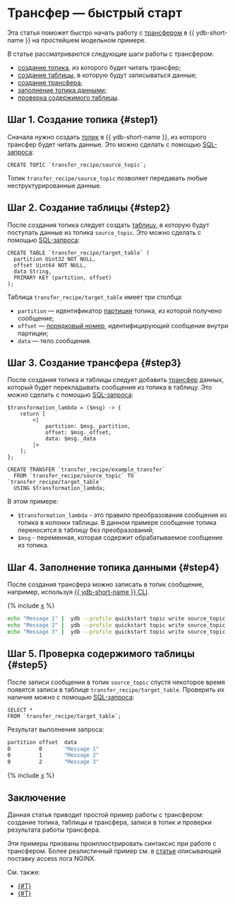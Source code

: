 # Трансфер — быстрый старт

Эта статья поможет быстро начать работу с [трансфером](../../concepts/transfer.md) в {{ ydb-short-name }} на простейшем модельном примере.

В статье рассматриваются следующие шаги работы с трансфером:

* [создание топика](#step1), из которого будет читать трансфер;
* [создание таблицы](#step2), в которую будут записываться данные;
* [создание трансфера](#step3);
* [заполнение топика данными](#step4);
* [проверка содержимого таблицы](#step5).

## Шаг 1. Создание топика {#step1}

Сначала нужно создать [топик](../../concepts/datamodel/topic.md) в {{ ydb-short-name }}, из которого трансфер будет читать данные. Это можно сделать с помощью [SQL-запроса](../../yql/reference/syntax/create-topic.md):

```yql
CREATE TOPIC `transfer_recipe/source_topic`;
```

Топик `transfer_recipe/source_topic` позволяет передавать любые неструктурированные данные.

## Шаг 2. Создание таблицы {#step2}

После создания топика следует создать [таблицу](../../concepts/datamodel/table.md), в которую будут поступать данные из топика `source_topic`. Это можно сделать с помощью [SQL-запроса](../../yql/reference/syntax/create_table/index.md):

```yql
CREATE TABLE `transfer_recipe/target_table` (
  partition Uint32 NOT NULL,
  offset Uint64 NOT NULL,
  data String,
  PRIMARY KEY (partition, offset)
);
```

Таблица `transfer_recipe/target_table` имеет три столбца:

* `partition` — идентификатор [партиции](../../concepts/glossary.md#partition) топика, из которой получено сообщение;
* `offset` — [порядковый номер](../../concepts/glossary.md#offset), идентифицирующий сообщение внутри партиции;
* `data` — тело сообщения.

## Шаг 3. Создание трансфера {#step3}

После создания топика и таблицы следует добавить [трансфер](../../concepts/transfer.md) данных, который будет перекладывать сообщения из топика в таблицу. Это можно сделать с помощью [SQL-запроса](../../yql/reference/syntax/create-transfer.md):

```yql
$transformation_lambda = ($msg) -> {
    return [
        <|
            partition: $msg._partition,
            offset: $msg._offset,
            data: $msg._data
        |>
    ];
};

CREATE TRANSFER `transfer_recipe/example_transfer`
  FROM `transfer_recipe/source_topic` TO `transfer_recipe/target_table`
  USING $transformation_lambda;
```

В этом примере:

* `$transformation_lambda` - это правило преобразования сообщения из топика в колонки таблицы. В данном примере сообщение топика переносится в таблицу без преобразований;
* `$msg` - переменная, которая содержит обрабатываемое сообщение из топика.

## Шаг 4. Заполнение топика данными {#step4}

После создания трансфера можно записать в топик сообщение, например, используя [{{ ydb-short-name }} CLI](../../reference/ydb-cli/index.md).

{% include [x](../../_includes/ydb-cli-profile.md) %}

```bash
echo "Message 1" |  ydb --profile quickstart topic write source_topic
echo "Message 2" |  ydb --profile quickstart topic write source_topic
echo "Message 3" |  ydb --profile quickstart topic write source_topic
```

## Шаг 5. Проверка содержимого таблицы {#step5}

После записи сообщении в топик `source_topic` спустя некоторое время появятся записи в таблице `transfer_recipe/target_table`. Проверить их наличие можно с помощью [SQL-запроса](../../yql/reference/syntax/select/index.md):

```yql
SELECT *
FROM `transfer_recipe/target_table`;
```

Результат выполнения запроса:

```bash
partition offset  data
0         0       "Message 1"
0         1       "Message 2"
0         2       "Message 3"
```

{% include [x](_includes/batching.md) %}

## Заключение

Данная статья приводит простой пример работы с трансфером: создание топика, таблицы и трансфера, записи в топик и проверки результата работы трансфера.

Эти примеры призваны проиллюстрировать синтаксис при работе с трансфером. Более реалистичный пример см. в [статье](transfer-nginx.md) описывающей поставку access лога NGINX.

См. также:

* [{#T}](../../concepts/transfer.md)
* [{#T}](transfer-nginx.md)
